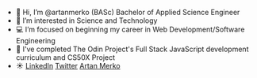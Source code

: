 - 👋 Hi, I’m @artanmerko (BASc) Bachelor of Applied Science Engineer
- 👀 I’m interested in Science and Technology
- 💻 I’m focused on beginning my career in Web Development/Software Engineering
- 🌱  I've completed The Odin Project's Full Stack JavaScript development curriculum and CS50X Project
- ☀️ [LinkedIn](https://www.linkedin.com/in/artan-merko-5b5b35231/)
[Twitter](https://twitter.com/ArtanMerko) [Artan Merko](https://artanmerko.github.io/homepage/)


<!-- -
artanmerko/artanmerko is a ✨ special ✨ repository because its `README.md` (this file) appears on your GitHub profile.
You can click the Preview link to take a look at your changes.
--->
